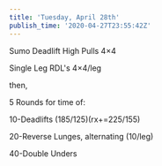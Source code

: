 ```yaml
---
title: 'Tuesday, April 28th'
publish_time: '2020-04-27T23:55:42Z'
---
```


Sumo Deadlift High Pulls 4×4

Single Leg RDL's 4×4/leg

then,

5 Rounds for time of:

10-Deadlifts (185/125)(rx+=225/155)

20-Reverse Lunges, alternating (10/leg)

40-Double Unders

 
